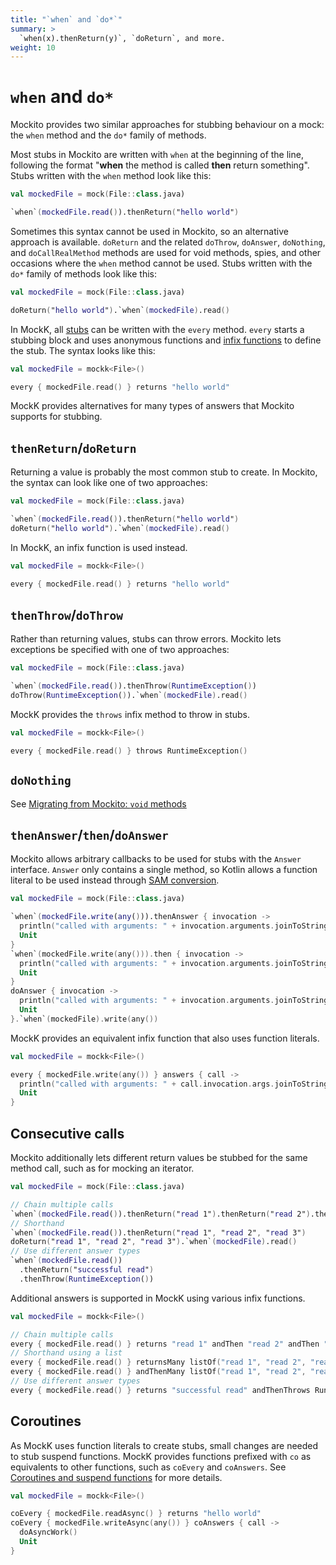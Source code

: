 ```yaml
---
title: "`when` and `do*`"
summary: >
  `when(x).thenReturn(y)`, `doReturn`, and more.
weight: 10
---
```


# `when` and `do*`

Mockito provides two similar approaches for stubbing behaviour on a mock: the `when` method and the `do*` family of methods.

Most stubs in Mockito are written with `when` at the beginning of the line, following the format "**when** the method is called **then** return something". Stubs written with the `when` method look like this:

```kotlin
val mockedFile = mock(File::class.java)

`when`(mockedFile.read()).thenReturn("hello world")
```

Sometimes this syntax cannot be used in Mockito, so an alternative approach is available. `doReturn` and the related `doThrow`, `doAnswer`, `doNothing`, and `doCallRealMethod` methods are used for void methods, spies, and other occasions where the `when` method cannot be used. Stubs written with the `do*` family of methods look like this:

```kotlin
val mockedFile = mock(File::class.java)

doReturn("hello world").`when`(mockedFile).read()
```

In MockK, all [stubs](../mocking/stubbing.md) can be written with the `every` method. `every` starts a stubbing block and uses anonymous functions and [infix functions](https://kotlinlang.org/docs/reference/functions.html#infix-notation) to define the stub. The syntax looks like this:

```kotlin
val mockedFile = mockk<File>()

every { mockedFile.read() } returns "hello world"
```

MockK provides alternatives for many types of answers that Mockito supports for stubbing.

## `thenReturn`/`doReturn`

Returning a value is probably the most common stub to create. In Mockito, the syntax can look like one of two approaches:

```kotlin
val mockedFile = mock(File::class.java)

`when`(mockedFile.read()).thenReturn("hello world")
doReturn("hello world").`when`(mockedFile).read()
```

In MockK, an infix function is used instead.

```kotlin
val mockedFile = mockk<File>()

every { mockedFile.read() } returns "hello world"
```

## `thenThrow`/`doThrow`

Rather than returning values, stubs can throw errors. Mockito lets exceptions be specified with one of two approaches:

```kotlin
val mockedFile = mock(File::class.java)

`when`(mockedFile.read()).thenThrow(RuntimeException())
doThrow(RuntimeException()).`when`(mockedFile).read()
```

MockK provides the `throws` infix method to throw in stubs.

```kotlin
val mockedFile = mockk<File>()

every { mockedFile.read() } throws RuntimeException()
```

## `doNothing`

See [Migrating from Mockito: `void` methods](./void.md)

## `thenAnswer`/`then`/`doAnswer`

Mockito allows arbitrary callbacks to be used for stubs with the `Answer` interface. `Answer` only contains a single method, so Kotlin allows a function literal to be used instead through [SAM conversion](https://kotlinlang.org/docs/reference/java-interop.html#sam-conversions).

```kotlin
val mockedFile = mock(File::class.java)

`when`(mockedFile.write(any())).thenAnswer { invocation ->
  println("called with arguments: " + invocation.arguments.joinToString())
  Unit
}
`when`(mockedFile.write(any())).then { invocation ->
  println("called with arguments: " + invocation.arguments.joinToString())
  Unit
}
doAnswer { invocation ->
  println("called with arguments: " + invocation.arguments.joinToString())
  Unit
}.`when`(mockedFile).write(any())
```

MockK provides an equivalent infix function that also uses function literals.

```kotlin
val mockedFile = mockk<File>()

every { mockedFile.write(any()) } answers { call ->
  println("called with arguments: " + call.invocation.args.joinToString())
  Unit
}
```

## Consecutive calls

Mockito additionally lets different return values be stubbed for the same method call, such as for mocking an iterator.

```kotlin
val mockedFile = mock(File::class.java)

// Chain multiple calls
`when`(mockedFile.read()).thenReturn("read 1").thenReturn("read 2").thenReturn("read 3")
// Shorthand
`when`(mockedFile.read()).thenReturn("read 1", "read 2", "read 3")
doReturn("read 1", "read 2", "read 3").`when`(mockedFile).read()
// Use different answer types
`when`(mockedFile.read())
  .thenReturn("successful read")
  .thenThrow(RuntimeException())
```

Additional answers is supported in MockK using various infix functions.

```kotlin
val mockedFile = mockk<File>()

// Chain multiple calls
every { mockedFile.read() } returns "read 1" andThen "read 2" andThen "read 3"
// Shorthand using a list
every { mockedFile.read() } returnsMany listOf("read 1", "read 2", "read 3")
every { mockedFile.read() } andThenMany listOf("read 1", "read 2", "read 3")
// Use different answer types
every { mockedFile.read() } returns "successful read" andThenThrows RuntimeException()
```

## Coroutines

As MockK uses function literals to create stubs, small changes are needed to stub suspend functions. MockK provides functions prefixed with `co` as equivalents to other functions, such as `coEvery` and `coAnswers`. See [Coroutines and suspend functions](../matching/coroutines.md) for more details.

```kotlin
val mockedFile = mockk<File>()

coEvery { mockedFile.readAsync() } returns "hello world"
coEvery { mockedFile.writeAsync(any()) } coAnswers { call ->
  doAsyncWork()
  Unit
}
```
